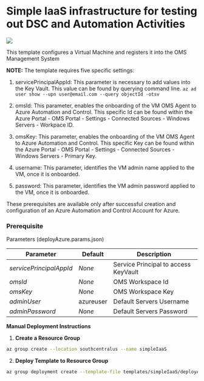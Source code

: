 # Simple IaaS infrastructure for testing out DSC and Automation Activities

<a href="https://portal.azure.com/#create/Microsoft.Template/uri/https%3A%2F%2Fraw.githubusercontent.com%2FAzure%2Fdanielscholl%2Fmaster%2Fazure-automation-arm%2Ftemplates%2FsimpleIaaS%2Fazuredeploy.json" target="_blank">
    <img src="http://azuredeploy.net/deploybutton.png"/>
</a>

This template configures a Virtual Machine and registers it into the OMS Management System


<b>NOTE:</b> The template requires five specific settings:

1. servicePrincipalAppId: This parameter is necessary to add values into the Key Vault. This value can be found by querying command line. `az ad user show --upn user@email.com --query objectId -otsv` 

2. omsId: This parameter, enables the onboarding of the VM OMS Agent to Azure Automation and Control. This specific Id can be found within the Azure Portal - OMS Portal - Settings - Connected Sources - Windows Servers - Workpace ID.

2. omsKey: This parameter, enables the onboarding of the VM OMS Agent to Azure Automation and Control. This specific Key can be found within the Azure Portal - OMS Portal - Settings - Connected Sources - Windows Servers - Primary Key.

4. username: This parameter, identifies the VM admin name applied to the VM, once it is onboarded. 

5. password: This parameter, identifies the VM admin password applied to the VM, once it is onboarded. 

These prerequisites are available only after successful creation and configuration of an Azure Automation and Control Account for Azure.


### Prerequisite

Parameters (deployAzure.params.json)

| Parameter                 | Default             | Description                                |
| ------------------------- | ------------------- | ------------------------------------------ |
| _servicePrincipalAppId_   | _None_              | Service Principal to access KeyVault       |
| _omsId_                   | _None_              | OMS Workspace Id                           |
| _omsKey_                  | _None_              | OMS Workspace Key                          |
| _adminUser_               | azureuser           | Default Servers Username                   |
| _adminPassword_           | _None_              | Default Servers Password                   |


__Manual Deployment Instructions__

1. __Create a Resource Group__

```bash
az group create --location southcentralus --name simpleIaaS
```

2. __Deploy Template to Resource Group__

```bash
az group deployment create --template-file templates/simpleIaaS/deployAzure.json --parameters templates/simpleIaaS/deployAzure.params.json --resource-group simpleIaaS
```
